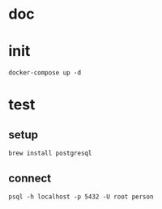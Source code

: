 # doc


# init
```
docker-compose up -d
```

# test

## setup
```
brew install postgresql
```

## connect
```
psql -h localhost -p 5432 -U root person
```
